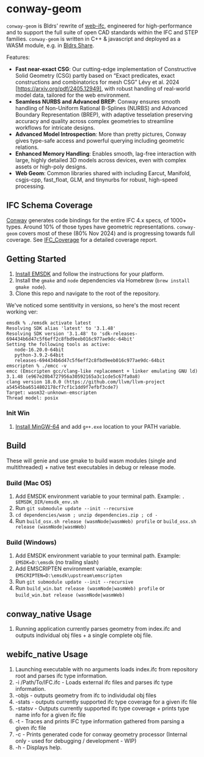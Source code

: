 # conway-geom

`conway-geom` is Bldrs’ rewrite of [web-ifc](https://github.com/ThatOpen/engine_web-ifc), engineered for high-performance and to support the full suite of open CAD standards within the IFC and STEP families.  `conway-geom` is written in C++ & javascript and deployed as a WASM module, e.g. in [Bldrs Share](https://github.com/bldrs-ai/Share).

Features:
- **Fast near-exact CSG**: Our cutting-edge implementation of Constructive Solid Geometry (CSG) partly based on “Exact predicates, exact constructions and combinatorics for mesh CSG” Lévy et al. 2024 [https://arxiv.org/pdf/2405.12949], with robust handling of real-world model data, tailored for the web environment.
- **Seamless NURBS and Advanced BREP**: Conway ensures smooth handling of Non-Uniform Rational B-Splines (NURBS) and Advanced Boundary Representation (BREP), with adaptive tesselation preserving accuracy and quality across complex geometries to streamline workflows for intricate designs.
- **Advanced Model Introspection**: More than pretty pictures, Conway gives type-safe access and powerful querying including geometric relations.
- **Enhanced Memory Handling**: Enables smooth, lag-free interaction with large, highly detailed 3D models across devices, even with complex assets or high-poly designs.
- **Web Geom**: Common libraries shared with including Earcut, Manifold, csgjs-cpp, fast_float, GLM, and tinynurbs for robust, high-speed processing.

## IFC Schema Coverage

[Conway](https://github.com/bldrs-ai/conway) generates code bindings for the entire IFC 4.x specs, of 1000+ types. Around 10% of those types have geometric representations.  `conway-geom` covers most of these (80% Nov 2024) and is progressing towards full coverage.  See [IFC_Coverage](https://github.com/bldrs-ai/conway/wiki/IFC-Coverage) for a detailed coverage report.

## Getting Started

1. [Install EMSDK](https://github.com/emscripten-core/emsdk) and follow the instructions for your platform. 
2. Install the `gmake` and `node` dependencies via Homebrew (```brew install gmake node```).
3. Clone this repo and navigate to the root of the repository.

We've noticed some sentitivity in versions, so here's the most recent working ver:
```
emsdk % ./emsdk activate latest
Resolving SDK alias 'latest' to '3.1.48'
Resolving SDK version '3.1.48' to 'sdk-releases-694434b6d47c5f6eff2c8fbd9eeb016c977ae9dc-64bit'
Setting the following tools as active:
   node-16.20.0-64bit
   python-3.9.2-64bit
   releases-694434b6d47c5f6eff2c8fbd9eeb016c977ae9dc-64bit
emscripten % ./emcc -v
emcc (Emscripten gcc/clang-like replacement + linker emulating GNU ld) 3.1.48 (e967e20b4727956a30592165a3c1cde5c67fa0a8)
clang version 18.0.0 (https://github.com/llvm/llvm-project a54545ba6514802178cf7cf1c1dd9f7efbf3cde7)
Target: wasm32-unknown-emscripten
Thread model: posix
```

### Init Win
1. [Install MinGW-64](https://github.com/msys2/msys2-installer/releases/download/2022-06-03/msys2-x86_64-20220603.exe) and add ```g++.exe``` location to your PATH variable. 

## Build

These will genie and use gmake to build wasm modules (single and multithreaded) + native test executables in debug or release mode.

### Build (Mac OS)

1. Add EMSDK environment variable to your terminal path. Example: ```. $EMSDK_DIR/emsdk_env.sh```
1. Run ```git submodule update --init --recursive```
1. `cd dependencies/wasm ; unzip dependencies.zip ; cd -`
1. Run ```build_osx.sh release (wasmNode|wasmWeb) profile``` or ```build_osx.sh release (wasmNode|wasmWeb)```

### Build (Windows)
1. Add EMSDK environment variable to your terminal path. Example: ```EMSDK=D:\emsdk``` (no trailing slash)
1. Add EMSCRIPTEN environment variable, example: ```EMSCRIPTEN=D:\emsdk\upstream\emscripten```
1. Run ```git submodule update --init --recursive```
1. Run ```build_win.bat release (wasmNode|wasmWeb) profile``` or ```build_win.bat release (wasmNode|wasmWeb)```

## conway_native Usage
1. Running application currently parses geometry from index.ifc and outputs individual obj files + a single complete obj file. 

## webifc_native Usage
1. Launching executable with no arguments loads index.ifc from repository root and parses ifc type information.
2. -i /Path/To/IFC.ifc - Loads external ifc files and parses ifc type information.
3. -objs - outputs geometry from ifc to individudal obj files
4. -stats - outputs currently supported ifc type coverage for a given ifc file
5. -statsv - Outputs currently supported ifc type coverage + prints type name info for a given ifc file
6. -t - Traces and prints IFC type information gathered from parsing a given ifc file
7. -c - Prints generated code for conway geometry processor (Internal only - used for debugging / development - WIP)
8. -h - Displays help.
